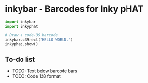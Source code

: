 # inkybar - Barcodes for Inky pHAT

```python
import inkybar
import inkyphat

# Draw a code-39 barcode
inkybar.c39rect("HELLO WORLD.")
inkyphat.show()
```

## To-do list
* TODO: Text below barcode bars
* TODO: Code 128 format

